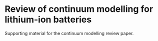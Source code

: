 # Review of continuum modelling for lithium-ion batteries
Supporting material for the continuum modelling review paper.

